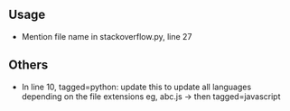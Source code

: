 ## Usage

- Mention file name in stackoverflow.py, line 27

## Others

- In line 10, tagged=python: update this to update all languages depending on the file extensions
eg, abc.js -> then tagged=javascript